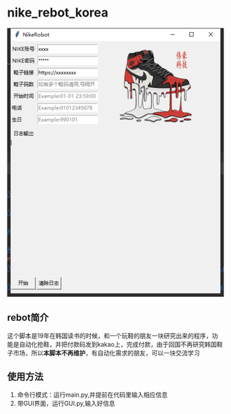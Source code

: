 # nike_rebot_korea
![avatar](./image/show.png)
## rebot简介 

这个脚本是19年在韩国读书的时候，和一个玩鞋的朋友一块研究出来的程序，功能是自动化抢鞋，并把付款码发到kakao上，完成付款，由于回国不再研究韩国鞋子市场，所以**本脚本不再维护**，有自动化需求的朋友，可以一块交流学习

## 使用方法

1. 命令行模式：运行main.py,并提前在代码里输入相应信息
2. 带GUI界面，运行GUI.py,输入好信息
